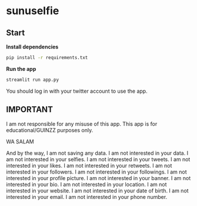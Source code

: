# sunuselfie

## Start

**Install dependencies**

```bash
pip install -r requirements.txt
```

**Run the app**

```bash
streamlit run app.py
```

You should log in with your twitter account to use the app.

## IMPORTANT

I am not responsible for any misuse of this app. This app is for educational/GUINZZ purposes only. 

WA SALAM

And by the way, I am not saving any data. I am not interested in your data. I am not interested in your selfies. I am not interested in your tweets. I am not interested in your likes. I am not interested in your retweets. I am not interested in your followers. I am not interested in your followings. I am not interested in your profile picture. I am not interested in your banner. I am not interested in your bio. I am not interested in your location. I am not interested in your website. I am not interested in your date of birth. I am not interested in your email. I am not interested in your phone number.

